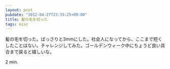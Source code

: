 ```yaml
---
layout: post
pubdate: "2012-04-27T23:35:25+09:00"
title: 髪の毛を切った
tags: misc
---
```

髪の毛を切った。ばっさりと3mmにした。社会人になってから、ここまで短くしたことはない。チャレンジしてみた。ゴールデンウィーク中にちょうど良い具合まで戻ると嬉しいな。

2 min.
